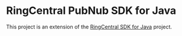 # RingCentral PubNub SDK for Java

This project is an extension of the [RingCentral SDK for Java](https://github.com/ringcentral/ringcentral-java) project.
